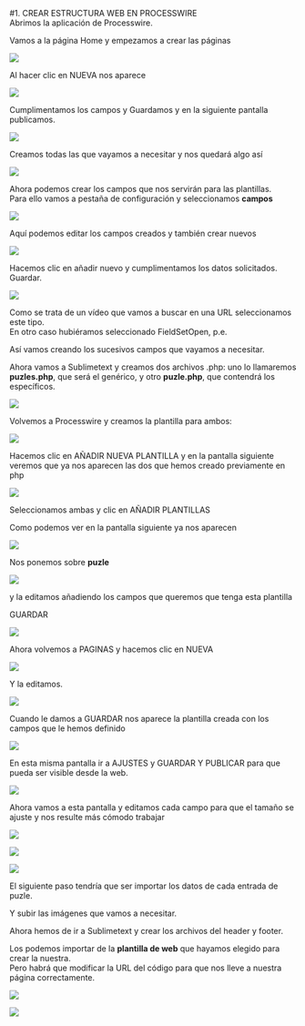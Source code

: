 #1.  CREAR ESTRUCTURA WEB EN PROCESSWIRE  
Abrimos la aplicación de Processwire.  

Vamos a la página Home y empezamos a crear las páginas 
 

![](http://grabilla.com/05415-1b6ad179-4112-4090-a1df-4d412757453c.png)


Al hacer clic en NUEVA nos aparece  


![](http://grabilla.com/05415-240448d1-48ac-4ada-8d76-26168f37e733.png)


Cumplimentamos los campos y Guardamos y en la siguiente pantalla publicamos. 
 

![](http://grabilla.com/05415-70cdf930-ca9e-49ad-9d98-133ddb67703c.png)

Creamos todas las que vayamos a necesitar y nos quedará algo así  

![](http://grabilla.com/05415-fe429aeb-9720-4109-bc54-ed6da5674676.png)

Ahora podemos crear los campos que nos servirán para las plantillas.  
Para ello vamos a pestaña de configuración y seleccionamos **campos**  


![](http://grabilla.com/05415-863caf3e-318b-479c-bc95-49143f328c31.png)

Aquí podemos editar los campos creados y también crear nuevos  

![](http://grabilla.com/05415-40d0490e-3c36-4550-bff9-3d4351203c3f.png)

Hacemos clic en añadir nuevo y cumplimentamos los datos solicitados. Guardar.  

![](http://grabilla.com/05415-bdc025f3-7973-40c4-93f4-5d90110dd573.png)

Como se trata de un vídeo que vamos a buscar en una URL seleccionamos este tipo.  
En otro caso hubiéramos seleccionado FieldSetOpen, p.e.  

Así vamos creando los sucesivos campos que vayamos a necesitar.  

Ahora vamos a Sublimetext y creamos dos archivos .php: uno lo llamaremos **puzles.php**, que será el genérico, y otro  **puzle.php**, que contendrá los específicos.   

![](http://grabilla.com/05415-0aecb50a-12c2-44e6-a300-1da745d3b034.png)

Volvemos a Processwire y creamos la plantilla para ambos:  

![](http://grabilla.com/05415-f8ad0c1f-1a17-4532-9dad-0372690c593c.png)

Hacemos clic en AÑADIR NUEVA PLANTILLA y en la pantalla siguiente veremos que ya nos aparecen las dos que hemos creado previamente en php  

![](http://grabilla.com/05415-e5030c18-d3af-4535-8219-368903fc617f.png)

Seleccionamos ambas y clic en AÑADIR PLANTILLAS  

Como podemos ver en la pantalla siguiente ya nos aparecen  

![](http://grabilla.com/05415-4d45c706-c6f6-4672-a63b-6bec4029d23f.png) 


Nos ponemos sobre **puzle**    

![](http://grabilla.com/05415-9aeeaefb-7865-47bc-8def-a3962565ff8d.png)

y la editamos añadiendo los campos que queremos que tenga esta plantilla  


GUARDAR  

![](http://grabilla.com/05415-8e5715de-1452-4617-ad59-84d29ee4d9b4.png)

Ahora volvemos a PAGINAS y hacemos clic en NUEVA  

![](http://grabilla.com/05415-70ea5fc6-7241-4d1e-aa21-40cb4e941a2d.png)

Y la editamos.  

![](http://grabilla.com/05415-0ac95bae-8c70-4a21-aa4e-e045497ce570.png)

Cuando le damos a GUARDAR nos aparece la plantilla creada con los campos que le hemos definido  

![](http://grabilla.com/05415-fb77e1cb-5200-40f0-bc7f-818085f03524.png)

En esta misma pantalla ir a AJUSTES  y GUARDAR Y PUBLICAR  para que pueda ser visible desde la web.  

![](http://grabilla.com/05415-01fbe0ca-c781-4e4d-a106-3685500395d3.png)

Ahora vamos a esta pantalla y editamos cada campo para que el tamaño se ajuste y nos resulte más cómodo trabajar  

![](http://grabilla.com/05415-c2817947-92e0-4f3f-b6b7-1ea786e48bee.png)

![](http://grabilla.com/05415-271cade3-fdc9-4e0b-a13a-96575c5753ce.png)

![](http://grabilla.com/05415-3e2f4eb2-be85-4b61-bc94-7a72deafc690.png)

El siguiente paso tendría que ser importar los datos de cada entrada de puzle.  

Y subir las imágenes que vamos a necesitar.  

Ahora hemos de ir a Sublimetext y crear los archivos del header y footer.  

Los podemos importar de la **plantilla de web** que hayamos elegido para crear la nuestra.  
Pero habrá que modificar la URL del código para que nos lleve a nuestra página correctamente. 

![](http://grabilla.com/05415-f8be1cd1-7908-430f-9c30-a35784b3f406.png) 

![](http://grabilla.com/05415-421e2f57-c0bf-481c-9a7d-3f6ae4a5de04.png)
